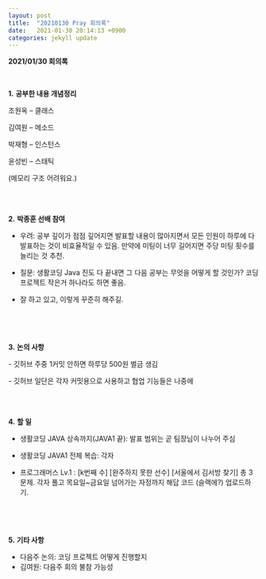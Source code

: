 ```yaml
---
layout: post
title:  "20210130 Pray 회의록"
date:   2021-01-30 20:14:13 +0900
categories: jekyll update
---
```

**2021/01/30 회의록**

 <br/>

**1.** **공부한 내용 개념정리**

조원옥 – 클래스

김여원 – 메소드

박재형 – 인스턴스

윤성빈 – 스태틱

(메모리 구조 어려워요.)

 <br/>

 <br/>

 

 

**2.** **박종훈 선배 참여**

+  우려: 공부 깊이가 점점 깊어지면 발표할 내용이 많아지면서 모든 인원이 하루에 다 발표하는 것이 비효율적일 수 있음. 만약에 미팅이 너무 길어지면 주당 미팅 횟수를 늘리는 것 추천.

+ 질문: 생활코딩 Java 진도 다 끝내면 그 다음 공부는 무엇을 어떻게 할 것인가? 코딩 프로젝트 작은거 하나라도 하면 좋음.

+ 잘 하고 있고, 이렇게 꾸준히 해주길.

 

  <br/>

 <br/>



**3.** **논의 사항**

\- 깃허브 주중 1커밋 안하면 하루당 500원 벌금 생김

\- 깃허브 일단은 각자 커밋용으로 사용하고 협업 기능들은 나중에

 

  <br/>

 <br/>



**4.** **할 일** 

+ 생활코딩 JAVA 상속까지(JAVA1 끝): 발표 범위는 곧 팀장님이 나누어 주심
+ 생활코딩 JAVA1 전체 복습: 각자
+ 프로그래머스 Lv.1 : [k번째 수] [완주하지 못한 선수] [서울에서 김서방 찾기] 총 3문제. 각자 풀고 목요일~금요일 넘어가는 자정까지 해답 코드 (슬랙에?) 업로드하기.

  <br/>

 <br/>



 

**5.** **기타 사항**

+ 다음주 논의: 코딩 프로젝트 어떻게 진행할지
+ 김여원: 다음주 회의 불참 가능성

